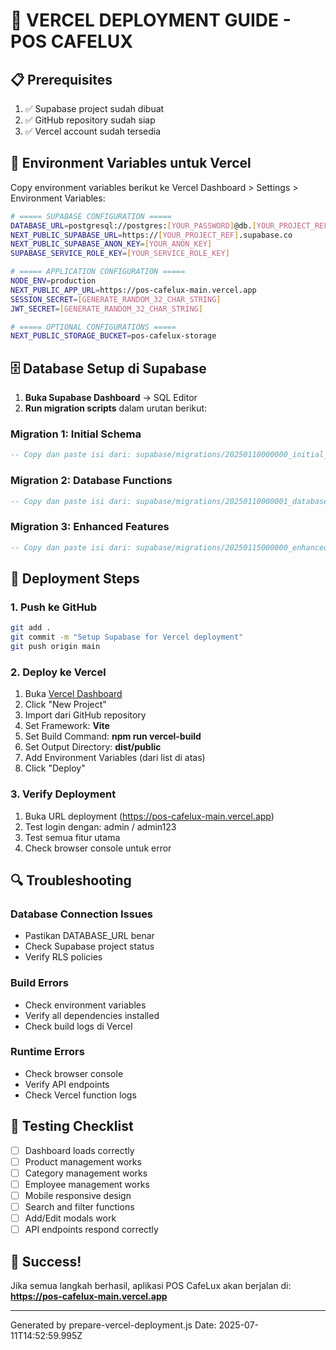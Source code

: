 # 🚀 VERCEL DEPLOYMENT GUIDE - POS CAFELUX

## 📋 Prerequisites
1. ✅ Supabase project sudah dibuat
2. ✅ GitHub repository sudah siap
3. ✅ Vercel account sudah tersedia

## 🔧 Environment Variables untuk Vercel

Copy environment variables berikut ke Vercel Dashboard > Settings > Environment Variables:

```bash
# ===== SUPABASE CONFIGURATION =====
DATABASE_URL=postgresql://postgres:[YOUR_PASSWORD]@db.[YOUR_PROJECT_REF].supabase.co:5432/postgres
NEXT_PUBLIC_SUPABASE_URL=https://[YOUR_PROJECT_REF].supabase.co
NEXT_PUBLIC_SUPABASE_ANON_KEY=[YOUR_ANON_KEY]
SUPABASE_SERVICE_ROLE_KEY=[YOUR_SERVICE_ROLE_KEY]

# ===== APPLICATION CONFIGURATION =====
NODE_ENV=production
NEXT_PUBLIC_APP_URL=https://pos-cafelux-main.vercel.app
SESSION_SECRET=[GENERATE_RANDOM_32_CHAR_STRING]
JWT_SECRET=[GENERATE_RANDOM_32_CHAR_STRING]

# ===== OPTIONAL CONFIGURATIONS =====
NEXT_PUBLIC_STORAGE_BUCKET=pos-cafelux-storage
```

## 🗄️ Database Setup di Supabase

1. **Buka Supabase Dashboard** → SQL Editor
2. **Run migration scripts** dalam urutan berikut:

### Migration 1: Initial Schema
```sql
-- Copy dan paste isi dari: supabase/migrations/20250110000000_initial_pos_cafelux_schema.sql
```

### Migration 2: Database Functions
```sql
-- Copy dan paste isi dari: supabase/migrations/20250110000001_database_functions.sql
```

### Migration 3: Enhanced Features
```sql
-- Copy dan paste isi dari: supabase/migrations/20250115000000_enhanced_product_management.sql
```

## 🚀 Deployment Steps

### 1. Push ke GitHub
```bash
git add .
git commit -m "Setup Supabase for Vercel deployment"
git push origin main
```

### 2. Deploy ke Vercel
1. Buka [Vercel Dashboard](https://vercel.com/dashboard)
2. Click "New Project"
3. Import dari GitHub repository
4. Set Framework: **Vite**
5. Set Build Command: **npm run vercel-build**
6. Set Output Directory: **dist/public**
7. Add Environment Variables (dari list di atas)
8. Click "Deploy"

### 3. Verify Deployment
1. Buka URL deployment (https://pos-cafelux-main.vercel.app)
2. Test login dengan: admin / admin123
3. Test semua fitur utama
4. Check browser console untuk error

## 🔍 Troubleshooting

### Database Connection Issues
- Pastikan DATABASE_URL benar
- Check Supabase project status
- Verify RLS policies

### Build Errors
- Check environment variables
- Verify all dependencies installed
- Check build logs di Vercel

### Runtime Errors
- Check browser console
- Verify API endpoints
- Check Vercel function logs

## 📱 Testing Checklist

- [ ] Dashboard loads correctly
- [ ] Product management works
- [ ] Category management works
- [ ] Employee management works
- [ ] Mobile responsive design
- [ ] Search and filter functions
- [ ] Add/Edit modals work
- [ ] API endpoints respond correctly

## 🎉 Success!

Jika semua langkah berhasil, aplikasi POS CafeLux akan berjalan di:
**https://pos-cafelux-main.vercel.app**

---
Generated by prepare-vercel-deployment.js
Date: 2025-07-11T14:52:59.995Z
